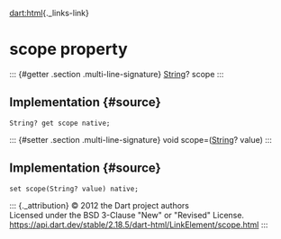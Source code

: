 [dart:html](../../dart-html/dart-html-library){._links-link}

scope property
==============

::: {#getter .section .multi-line-signature}
[String](../../dart-core/string-class)? scope
:::

Implementation {#source}
--------------

``` {.language-dart data-language="dart"}
String? get scope native;
```

::: {#setter .section .multi-line-signature}
void scope=([String](../../dart-core/string-class)? value)
:::

Implementation {#source}
--------------

``` {.language-dart data-language="dart"}
set scope(String? value) native;
```

::: {._attribution}
© 2012 the Dart project authors\
Licensed under the BSD 3-Clause \"New\" or \"Revised\" License.\
<https://api.dart.dev/stable/2.18.5/dart-html/LinkElement/scope.html>
:::
